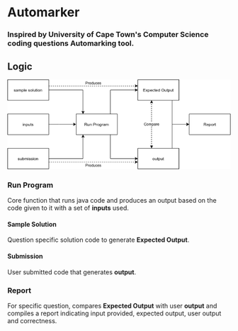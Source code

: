 # Automarker
### Inspired by University of Cape Town's Computer Science coding questions Automarking tool.

## Logic
![Automarker logic flow](planning/base_logic.png)
### Run Program
Core function that runs java code and produces an output based on the code given to it with a set of **inputs** used.
#### Sample Solution
Question specific solution code to generate **Expected Output**.
#### Submission
User submitted code that generates **output**.
### Report
For specific question, compares **Expected Output** with user **output** and compiles a report indicating input provided, expected output, user output and correctness. 